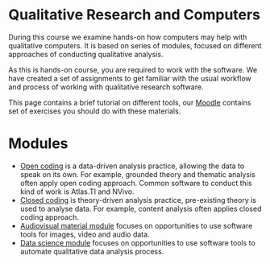 # Qualitative Research and Computers

During this course we examine hands-on how computers may help with qualitative computers.
It is based on series of modules, focused on different approaches of conducting qualitative analysis.

As this is hands-on course, you are required to work with the software.
We have created a set of assignments to get familiar with the usual workflow and process of working with qualitative research software.

This page contains a brief tutorial on different tools,
our [Moodle](https://moodle.helsinki.fi/course/view.php?id=41394) contains set of exercises you should do with these materials.

# Modules

* [Open coding](open-coding/) is a data-driven analysis practice, allowing the data to speak on its own.
For example, grounded theory and thematic analysis often apply open coding approach.
Common software to conduct this kind of work is Atlas.TI and NVivo.
* [Closed coding](closed-coding/) is theory-driven analysis practice, pre-existing theory is used to analyse data.
For example, content analysis often applies closed coding approach.
* [Audiovisual material module](beyond-text/) focuses on opportunities to use software tools for images, video and audio data.
* [Data science module](data-science/) focuses on opportunities to use software tools to automate qualitative data analysis process.
